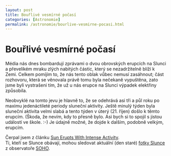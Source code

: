 ```yaml
---
layout: post
title: Bouřlivé vesmírné počasí
categories: [Astronomie]
permalink: /astronomie/bourlive-vesmirne-pocasi.html
---
```

# Bouřlivé vesmírné počasí

Média nás dnes bombardují zprávami o dvou obrovských erupcích na Slunci a převelikém mraku zlých nabitých částic, který se nezadržitelně blíží k Zemi. Celkem pomíjím to, že nás tento oblak vůbec nemusí zasáhnout; část rozhovoru, která se věnovala právě tomu byla nečekaně vypuštěna, zato jsme byli vystrašeni tím, že už u nás erupce na Slunci výpadek elektřiny způsobila.

Neobvyklé na tomto jevu je hlavně to, že se odehrává asi tři a půl roku po maximu jedenáctileté periody sluneční aktivity. Ještě minulý týden byla sluneční aktivita velmi slabá a tento týden v úterý (21. říjen) došlo k těmto erupcím. (Škoda, že nevím, kdy to přesně bylo. Asi bych si to spojil s jistou událostí ve škole. :-) Je údajně možné, že dojde k dalším, podobně velkým, erupcím.

Čerpal jsem z článku [Sun Erupts With Intense Activity](http://www.sciencedaily.com/releases/2003/10/031024062659.htm).  
Ti, kteří se Slunce obávají, mohou sledovat aktuální (den staré) [fotky Slunce](http://sohowww.nascom.nasa.gov/data/realtime-images.html) z observatoře [SOHO](http://sohowww.nascom.nasa.gov/).


